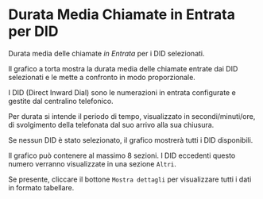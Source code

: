 # Durata Media Chiamate in Entrata per DID

Durata media delle chiamate *in Entrata* per i DID selezionati.

Il grafico a torta mostra la durata media delle chiamate entrate dai DID selezionati
e le mette a confronto in modo proporzionale.

I DID (Direct Inward Dial) sono le numerazioni in entrata configurate e gestite
dal centralino telefonico.

Per durata si intende il periodo di tempo, visualizzato in secondi/minuti/ore, di
svolgimento della telefonata dal suo arrivo alla sua chiusura.

Se nessun DID è stato selezionato, il grafico mostrerà tutti i DID disponibili.

Il grafico può contenere al massimo 8 sezioni. I DID eccedenti questo numero
verranno visualizzate in una sezione `Altri`.

Se presente, cliccare il bottone `Mostra dettagli` per visualizzare tutti i dati
in formato tabellare.

